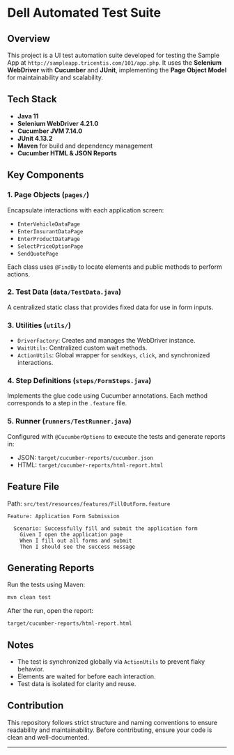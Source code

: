 # Dell Automated Test Suite

## Overview
This project is a UI test automation suite developed for testing the Sample App at `http://sampleapp.tricentis.com/101/app.php`. It uses the **Selenium WebDriver** with **Cucumber** and **JUnit**, implementing the **Page Object Model** for maintainability and scalability.

## Tech Stack
- **Java 11**
- **Selenium WebDriver 4.21.0**
- **Cucumber JVM 7.14.0**
- **JUnit 4.13.2**
- **Maven** for build and dependency management
- **Cucumber HTML & JSON Reports**

## Key Components

### 1. Page Objects (`pages/`)
Encapsulate interactions with each application screen:
- `EnterVehicleDataPage`
- `EnterInsurantDataPage`
- `EnterProductDataPage`
- `SelectPriceOptionPage`
- `SendQuotePage`

Each class uses `@FindBy` to locate elements and public methods to perform actions.

### 2. Test Data (`data/TestData.java`)
A centralized static class that provides fixed data for use in form inputs.

### 3. Utilities (`utils/`)
- `DriverFactory`: Creates and manages the WebDriver instance.
- `WaitUtils`: Centralized custom wait methods.
- `ActionUtils`: Global wrapper for `sendKeys`, `click`, and synchronized interactions.

### 4. Step Definitions (`steps/FormSteps.java`)
Implements the glue code using Cucumber annotations. Each method corresponds to a step in the `.feature` file.

### 5. Runner (`runners/TestRunner.java`)
Configured with `@CucumberOptions` to execute the tests and generate reports in:
- JSON: `target/cucumber-reports/cucumber.json`
- HTML: `target/cucumber-reports/html-report.html`

## Feature File
Path: `src/test/resources/features/FillOutForm.feature`

```
Feature: Application Form Submission

  Scenario: Successfully fill and submit the application form
    Given I open the application page
    When I fill out all forms and submit
    Then I should see the success message
```

## Generating Reports
Run the tests using Maven:

```bash
mvn clean test
```

After the run, open the report:

```
target/cucumber-reports/html-report.html
```

## Notes
- The test is synchronized globally via `ActionUtils` to prevent flaky behavior.
- Elements are waited for before each interaction.
- Test data is isolated for clarity and reuse.

## Contribution
This repository follows strict structure and naming conventions to ensure readability and maintainability. Before contributing, ensure your code is clean and well-documented.

---


